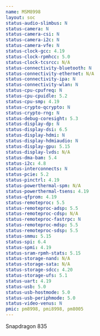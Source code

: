 ```yaml
---
name: MSM8998
layout: soc
status-audio-slimbus: N
status-camera: N
status-camera-csi: N
status-camera-i2c: N
status-camera-vfe: N
status-clock-gcc: 4.19
status-clock-rpmhcc: 5.0
status-clock-tcsrcc: N/A
status-connectivity-bluetooth: N
status-connectivity-ethernet: N/A
status-connectivity-ipa: N
status-connectivity-wlan: N
status-cpu-cpufreq: N
status-cpu-cpuidle: 5.2
status-cpu-smp: 4.19
status-crypto-qcrypto: N
status-crypto-rng: N
status-debug-coresight: 5.3
status-display-dp: N
status-display-dsi: 6.5
status-display-hdmi: N
status-display-hdmiaudio: N
status-display-gpu: 5.15
status-display-lvds: N/A
status-dma-bam: 5.4
status-i2c: 4.8
status-interconnects: N
status-pcie: 5.2
status-pinctrl: 4.19
status-powerthermal-spm: N/A
status-powerthermal-tsens: 4.19
status-qfprom: 4.19
status-remoteproc: 5.5
status-remoteproc-adsp: 5.5
status-remoteproc-cdsp: N/A
status-remoteproc-fastrpc: N
status-remoteproc-mdsp: 5.5
status-remoteproc-sdsp: 5.5
status-smmu: 5.15
status-spi: 6.4
status-spmi: 4.19
status-sram-rpmh-stats: 5.15
status-storage-nand: N/A
status-storage-sata: N/A
status-storage-sdcc: 4.20
status-storage-ufs: 5.1
status-uart: 4.19
status-usb: 5.0
status-usb-hostmode: 5.0
status-usb-periphmode: 5.0
status-video-venus: N
pmic: pm8998, pmi8998, pm8005
---
```

Snapdragon 835
